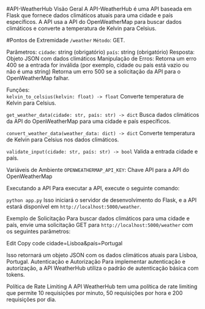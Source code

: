 #API-WeatherHub
Visão Geral
A API-WeatherHub é uma API baseada em Flask que fornece dados climáticos atuais para uma cidade e país específicos. A API usa a API do OpenWeatherMap para buscar dados climáticos e converte a temperatura de Kelvin para Celsius.

#Pontos de Extremidade
`/weather`
`Método`: GET.

Parâmetros:
`cidade`: string (obrigatório)
`país`: string (obrigatório)
Resposta: Objeto JSON com dados climáticos
Manipulação de Erros:
Retorna um erro 400 se a entrada for inválida (por exemplo, cidade ou país está vazio ou não é uma string)
Retorna um erro 500 se a solicitação da API para o OpenWeatherMap falhar.

Funções:  
 `kelvin_to_celsius(kelvin: float) -> float`
Converte temperatura de Kelvin para Celsius.

`get_weather_data(cidade: str, país: str) -> dict`
Busca dados climáticos da API do OpenWeatherMap para uma cidade e país específicos.

`convert_weather_data(weather_data: dict) -> dict`
Converte temperatura de Kelvin para Celsius nos dados climáticos.

`validate_input(cidade: str, país: str) -> bool`
Valida a entrada cidade e país.

Variáveis de Ambiente
`OPENWEATHERMAP_API_KEY`: Chave API para a API do OpenWeatherMap

Executando a API
Para executar a API, execute o seguinte comando:


```python app.py```
Isso iniciará o servidor de desenvolvimento do Flask, e a API estará disponível em `http://localhost:5000/weather`.

Exemplo de Solicitação
Para buscar dados climáticos para uma cidade e país, envie uma solicitação GET para `http://localhost:5000/weather` com os seguintes parâmetros:

Edit
Copy code
cidade=Lisboa&país=Portugal

Isso retornará um objeto JSON com os dados climáticos atuais para Lisboa, Portugal.
Autenticação e Autorização
Para implementar autenticação e autorização, a API WeatherHub utiliza o padrão de autenticação básica com tokens.

Política de Rate Limiting
A API WeatherHub tem uma política de rate limiting que permite 10 requisições por minuto, 50 requisições por hora e 200 requisições por dia.
